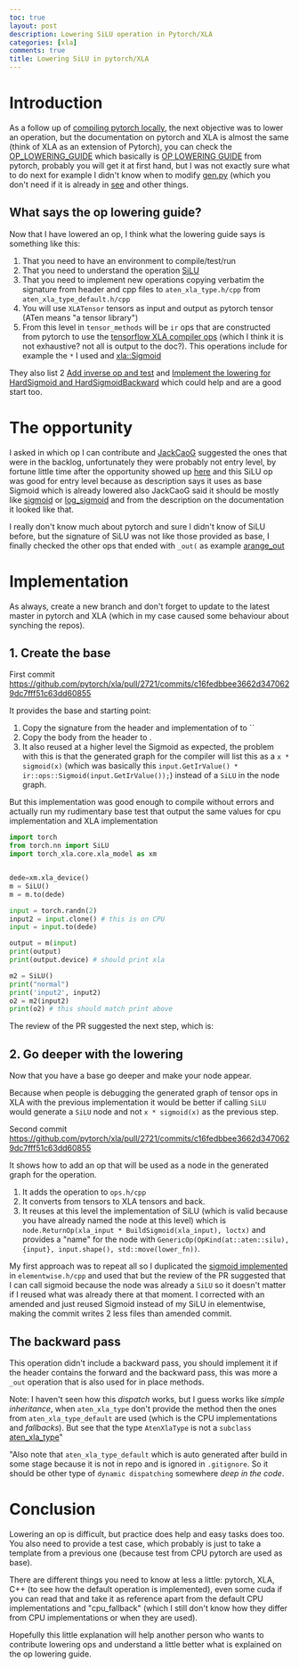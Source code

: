 ```yaml
---
toc: true
layout: post
description: Lowering SiLU operation in Pytorch/XLA
categories: [xla]
comments: true
title: Lowering SiLU in pytorch/XLA
---
```



# Introduction

As a follow up of [compiling pytorch locally](https://tyoc213.github.io/blog/xla/fastai/2020/11/28/compiling-xla-locally.html), the next objective was to lower an operation, but the documentation on pytorch and XLA is almost the same (think of XLA as an extension of Pytorch), you can check the [OP_LOWERING_GUIDE](https://github.com/pytorch/xla/blob/master/OP_LOWERING_GUIDE.md) which basically is [OP LOWERING GUIDE](https://pytorch.org/xla/release/1.7/index.html#op-lowering-guide) from pytorch, probably you will get it at first hand, but I was not exactly sure what to do next for example I didn't know when to modify [gen.py](https://github.com/pytorch/xla/blob/master/scripts/gen.py) (which you don't need if it is already in [see](https://github.com/pytorch/xla/issues/2717#issuecomment-755007143) and other things.

## What says the op lowering guide?

Now that I have lowered an op, I think what the lowering guide says is something like this:

1. That you need to have an environment to compile/test/run
2. That you need to understand the operation [SiLU](https://pytorch.org/docs/stable/generated/torch.nn.SiLU.html)
3. That you need to implement new operations copying verbatim the signature from header and cpp files to `aten_xla_type.h/cpp` from `aten_xla_type_default.h/cpp`
4. You will use `XLATensor` tensors as input and output as pytorch tensor (ATen means "a tensor library")
5. From this level in `tensor_methods` will be `ir` ops that are constructed from pytorch to use the [tensorflow XLA compiler ops](https://www.tensorflow.org/xla/operation_semantics) (which I think it is not exhaustive? not all is output to the doc?). This operations include for example the `*` I used and [xla::Sigmoid](https://github.com/pytorch/xla/blob/3eaee46ef679cc6a0f1f694bd0a007dbfd09c51b/torch_xla/csrc/elementwise.cpp#L176-L181)

They also list 2 [Add inverse op and test](https://github.com/pytorch/xla/pull/1592) and [Implement the lowering for HardSigmoid and HardSigmoidBackward](https://github.com/pytorch/xla/pull/1940) which could help and are a good start too.

# The opportunity

I asked in which op I can contribute and [JackCaoG](https://github.com/JackCaoG) suggested the ones that were in the backlog, unfortunately they were probably not entry level, by fortune little time after the opportunity showed up  [here](https://github.com/pytorch/xla/issues/2717) and this SiLU op was good for entry level because as description says it uses as base Sigmoid which is already lowered also JackCaoG said it should be mostly like [sigmoid](https://github.com/pytorch/xla/blob/1a56d70a9a48446536912d80c6f929519453258e/torch_xla/csrc/tensor_methods.cpp#L2352-L2364) or [log_sigmoid](https://github.com/pytorch/xla/blob/1a56d70a9a48446536912d80c6f929519453258e/torch_xla/csrc/tensor_methods.cpp#L1590-L1602)  and from the description on the documentation it looked like that.

I really don't know much about pytorch and sure I didn't know of SiLU before, but the signature of SiLU was not like those provided as base, I finally checked the other ops that ended with `_out(` as example [arange_out](https://github.com/pytorch/xla/blob/1a56d70a9a48446536912d80c6f929519453258e/torch_xla/csrc/aten_xla_type.cpp#L566-L572)

# Implementation

As always, create a new branch and don't forget to update to the latest master in pytorch and XLA (which in my case caused some behaviour about synching the repos).

## 1. Create the base

First commit https://github.com/pytorch/xla/pull/2721/commits/c16fedbbee3662d3470629dc7fff51c63dd60855

It provides the base and starting point:

1. Copy the signature from the header and implementation of to ``
2. Copy the body from the header to .
3. It also reused at a higher level the Sigmoid as expected, the problem with this is that the generated graph for the compiler will list this as a `x * sigmoid(x)` (which was basically this `input.GetIrValue() * ir::ops::Sigmoid(input.GetIrValue());`) instead of a `SiLU` in the node graph.

But this implementation was good enough to compile without errors and actually run my rudimentary base test that output the same values for cpu implementation and XLA implementation

```python
import torch
from torch.nn import SiLU
import torch_xla.core.xla_model as xm


dede=xm.xla_device()
m = SiLU()
m = m.to(dede)

input = torch.randn(2)
input2 = input.clone() # this is on CPU
input = input.to(dede)

output = m(input)
print(output)
print(output.device) # should print xla

m2 = SiLU()
print("normal")
print('input2', input2)
o2 = m2(input2)
print(o2) # this should match print above
```

The review of the PR suggested the next step, which is:


## 2. Go deeper with the lowering

Now that you have a base go deeper and make your node appear.

Because when people is debugging the generated graph of tensor ops in XLA with the previous implementation it would be better if calling `SiLU` would generate a `SiLU` node and not `x * sigmoid(x)` as the previous step.

Second commit https://github.com/pytorch/xla/pull/2721/commits/c16fedbbee3662d3470629dc7fff51c63dd60855


It shows how to add an op that will be used as a node in the generated graph for the operation.

1. It adds the operation to `ops.h/cpp`
2. It converts from tensors to XLA tensors and back.
3. It reuses at this level the implementation of SiLU (which is valid because you have already named the node at this level) which is `node.ReturnOp(xla_input * BuildSigmoid(xla_input), loctx)` and provides a "name" for the node with `GenericOp(OpKind(at::aten::silu), {input}, input.shape(), std::move(lower_fn))`.

My first approach was to repeat all so I duplicated the [sigmoid implemented](https://github.com/pytorch/xla/blob/3eaee46ef679cc6a0f1f694bd0a007dbfd09c51b/torch_xla/csrc/elementwise.cpp#L176-L181) in `elementwise.h/cpp`  and used that but the review of the PR suggested that I can call sigmoid because the node was already a `SiLU` so it doesn't matter if I reused what was already there at that moment. I corrected with an amended and just reused Sigmoid instead of my SiLU in elementwise, making the commit writes 2 less files than amended commit.

## The backward pass

This operation didn't include a backward pass, you should implement it if the header contains the forward and the backward pass, this was more a `_out` operation that is also used for in place methods.

Note: I haven't seen how this *dispatch* works, but I guess works like *simple inheritance*, when `aten_xla_type` don't provide the method then the ones from `aten_xla_type_default` are used (which is the CPU implementations and *fallbacks*). But see that the type `AtenXlaType` is not a `subclass` [aten_xla_type](https://github.com/pytorch/xla/blob/master/torch_xla/csrc/aten_xla_type.cpp#L26-L30)"

"Also note that `aten_xla_type_default` which is auto generated after build in some stage because it is not in repo and is ignored in `.gitignore`. So it should be other type of `dynamic dispatching` somewhere *deep in the code*.


# Conclusion

Lowering an op is difficult, but practice does help and easy tasks does too. You also need to provide a test case, which probably is just to take a template from a previous one (because test from CPU pytorch are used as base).

There are different things you need to know at less a little: pytorch, XLA, C++ (to see how the default operation is implemented), even some cuda if you can read that and take it as reference apart from the default CPU implementations and "cpu_fallback" (which I still don't know how they differ from CPU implementations or when they are used).

Hopefully this little explanation will help another person who wants to contribute lowering ops and understand a little better what is explained on the op lowering guide.